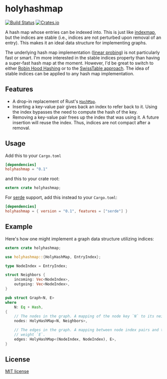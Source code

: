 # holyhashmap

[![Build Status](https://api.cirrus-ci.com/github/jasonwhite/holyhashmap.svg?branch=master)](https://cirrus-ci.com/github/jasonwhite/holyhashmap) [![Crates.io](https://img.shields.io/crates/v/holyhashmap.svg)](https://crates.io/crates/holyhashmap)

A hash map whose entries can be indexed into. This is just like [indexmap][],
but the indices are stable (i.e., indices are not perturbed upon removal of an
entry). This makes it an ideal data structure for implementing graphs.

The underlying hash map implementation ([linear probing][]) is not particularly
fast or smart. I'm more interested in the stable indices property than having a
super-fast hash map at the moment. However, I'd be great to switch to either
[Robin Hood Hashing][] or to the [SwissTable approach][hashbrown]. The idea of
stable indices can be applied to any hash map implementation.

[indexmap]: https://github.com/bluss/indexmap
[linear probing]: https://en.wikipedia.org/wiki/Linear_probing
[Robin Hood Hashing]: https://en.wikipedia.org/wiki/Hash_table#Robin_Hood_hashing
[hashbrown]: https://github.com/Amanieu/hashbrown


## Features

 * A drop-in replacement of Rust's
   [`HashMap`](https://doc.rust-lang.org/std/collections/struct.HashMap.html).
 * Inserting a key-value pair gives back an index to refer back to it. Using the
   index bypasses the need to compute the hash of the key.
 * Removing a key-value pair frees up the index that was using it. A future
   insertion will reuse the index. Thus, indices are not compact after a
   removal.


## Usage

Add this to your `Cargo.toml`

```toml
[dependencies]
holyhashmap = "0.1"
```

and this to your crate root:

```rust
extern crate holyhashmap;
```

For [serde](https://serde.rs/) support, add this instead to your `Cargo.toml`:

```toml
[dependencies]
holyhashmap = { version = "0.1", features = ["serde"] }
```

## Example

Here's how one might implement a graph data structure utilizing indices:

```rust
extern crate holyhashmap;

use holyhashmap::{HolyHashMap, EntryIndex};

type NodeIndex = EntryIndex;

struct Neighbors {
    incoming: Vec<NodeIndex>,
    outgoing: Vec<NodeIndex>,
}

pub struct Graph<N, E>
where
    N: Eq + Hash,
{
    // The nodes in the graph. A mapping of the node key `N` to its neighbors.
    nodes: HolyHashMap<N, Neighbors>,

    // The edges in the graph. A mapping between node index pairs and the edge
    // weight `E`.
    edges: HolyHashMap<(NodeIndex, NodeIndex), E>,
}
```

## License

[MIT license](LICENSE)
